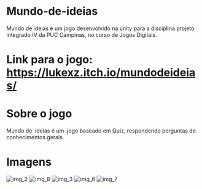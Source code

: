 # Mundo-de-ideias
Mundo de ideias é um jogo desenvolvido na unity para a disciplina projeto integrado IV da PUC Campinas, no curso de Jogos Digitais.

# Link para o jogo: https://lukexz.itch.io/mundodeideias/



# Sobre o jogo
 Mundo de  ideias é um  jogo baseado em Quiz, respondendo perguntas de conhecimentos gerais.

# Imagens


<img src="/PROJETO4/2.jpeg" alt="img_2"/>
<img src="/PROJETO4/WhatsApp Image 2021-08-16 at 22.34.16.jpeg" alt="img_8"/>

<img src="/PROJETO4/3.jpeg" alt="img_3"/>


<img src="/PROJETO4/3q4qjw.png" alt="img_6"/>
<img src="/PROJETO4/JqxSp0.png" alt="img_7"/>

